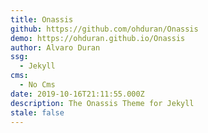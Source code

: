 ```yaml
---
title: Onassis
github: https://github.com/ohduran/Onassis
demo: https://ohduran.github.io/Onassis
author: Alvaro Duran
ssg:
  - Jekyll
cms:
  - No Cms
date: 2019-10-16T21:11:55.000Z
description: The Onassis Theme for Jekyll
stale: false
---
```

